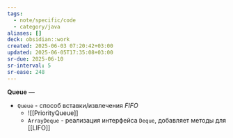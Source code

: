 ```yaml
---
tags:
  - note/specific/code
  - category/java
aliases: []
deck: obsidian::work
created: 2025-06-03 07:20:42+03:00
updated: 2025-06-05T17:35:08+03:00
sr-due: 2025-06-10
sr-interval: 5
sr-ease: 248
---
```


**Queue**
—
- `Queue` - способ вставки/извлечения *FIFO*
	- ![[PriorityQueue]]
	- `ArrayDeque` - реализация интерфейса `Deque`, добавляет методы для [[LIFO]]
